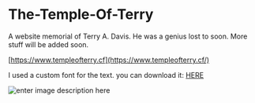 # The-Temple-Of-Terry

A website memorial of Terry A. Davis. He was a genius lost to soon.
More stuff will be added soon.

[https://www.templeofterry.cf](https://www.templeofterry.cf/)

I used a custom font for the text. you can download it: [HERE](https://www.mediafire.com/file/pf6y0unzigg1hf7/templeos_font.ttf/file)

![enter image description here](https://lh3.googleusercontent.com/4M8NfcTwlYRl_kL1nRTyu9CSaqtkE0FNQO3qC0ac4iYV68_zsS14uF8v4emsahivcPgT72-lIq1HjH3GDRR9ZxKBiAJ3LGAL-3iy4-309EE6Y_S8rHJNwvOltCAEohciL1rfC4-DMvS-rGGBN2bBNqRyWx3QIM1QTf4C05xLWmE5qcKfPVEu8gB5GRQBVxRL_2qap9_icf6-IlGSqJmQPsekmUAX9Ggf4TCeaeawo5J6M0O7CAx-lLGc3e5eemIinftkzbAz-j7wCzwvoSN2mJn3t-wNZSUO1cAu2WZRnbWPCm1O00XKtxZbRmdTh7qV0j04AvtOcyyA2znYiGvxog-lKSkccPztb71W7ekCxp-rna9j5lcKlMq-afzNzS8BSjabCMq1pczHSKjn8kKiVcQICqTGDQUOd-rniYimYbw1WdyaAsJ93z-CvxMjxubDU9VJIK_gWih4qMLWFOu11bsQ86ZZ01sCawtRGVNhdpz6IXacKefBS_VCx6VdMQyeYmo32q7LYT2ngVhTby_NMLv2zNBg_4wyef0QRtII9tUq4B4w1Rahtdlljoonxs4mf0o_6wjmooBHpmmot-OFQxMq8qM027ThgROLMWrBzAAxQiUDlp4uGudq2SwuLGtYgC3wNZBG0OjCa3IOEnNV8U6FUxKbLoL_iJRAIuxKF4xZQRHOrryHQYdv3Rw44LzIZHW-jC7TBty3Na8UMEe36eY0wUrfLCOvioVoLheHv-RRD3CbRxSwxDHbaj1EPSOm5gfrcNX-19hWe45SFDLkyJPnbVItTaj6=w1912-h928-no?authuser=0)
